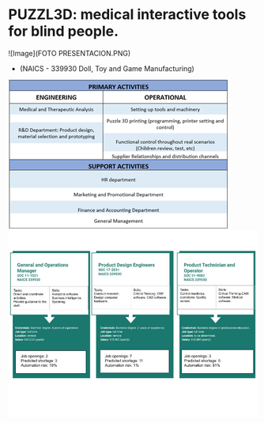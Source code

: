 # PUZZL3D: medical interactive tools for blind people.
![Image](FOTO PRESENTACION.PNG)

* (NAICS - 339930 Doll, Toy and Game Manufacturing)

![Image](Imagen3.png)
![Image](1.jpg)
